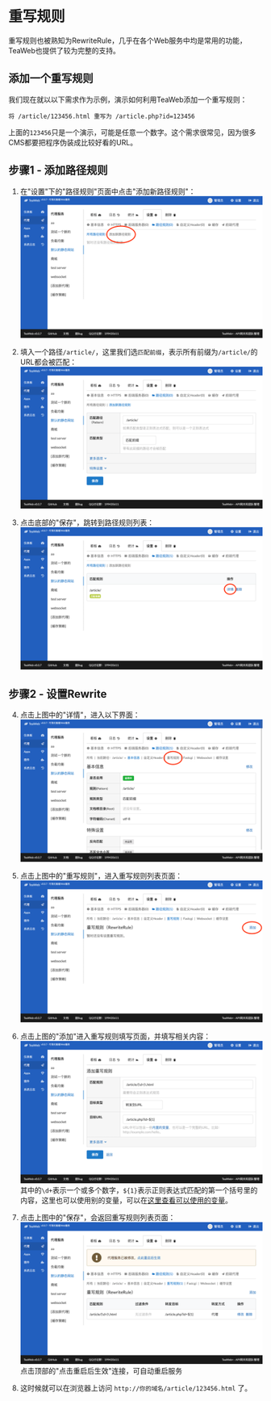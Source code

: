 # 重写规则
重写规则也被熟知为RewriteRule，几乎在各个Web服务中均是常用的功能，TeaWeb也提供了较为完整的支持。

## 添加一个重写规则
我们现在就以以下需求作为示例，演示如何利用TeaWeb添加一个重写规则：
~~~
将 /article/123456.html 重写为 /article.php?id=123456
~~~
上面的`123456`只是一个演示，可能是任意一个数字。这个需求很常见，因为很多CMS都要把程序伪装成比较好看的URL。

## 步骤1 - 添加路径规则
1. 在"设置"下的"路径规则"页面中点击"添加新路径规则"：
![rewrite.png](rewrite.png)

2. 填入一个路径`/article/`，这里我们选`匹配前缀`，表示所有前缀为`/article/`的URL都会被匹配：
![rewrite2.png](rewrite2.png)

3. 点击底部的"保存"，跳转到路径规则列表：
![rewrite3.png](rewrite3.png)

## 步骤2 - 设置Rewrite
4. 点击上图中的"详情"，进入以下界面：
![rewrite4.png](rewrite4.png)

5. 点击上图中的"重写规则"，进入重写规则列表页面：
![rewrite5.png](rewrite5.png)

6. 点击上图的"添加"进入重写规则填写页面，并填写相关内容：
![rewrite6.png](rewrite6.png)
其中的`\d+`表示一个或多个数字，`${1}`表示正则表达式匹配的第一个括号里的内容，这里也可以使用别的变量，可以在[这里查看可以使用的变量](Variables.md)。

7. 点击上图中的"保存"，会返回重写规则列表页面：
![rewrite7.png](rewrite7.png)
点击顶部的"点击重启后生效"连接，可自动重启服务

8. 这时候就可以在浏览器上访问 `http://你的域名/article/123456.html` 了。